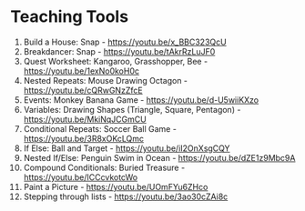 # Teaching Tools

1. Build a House: Snap - https://youtu.be/x_BBC323QcU   <br />
2. Breakdancer: Snap - https://youtu.be/tAkrRzLuJF0     <br />
3. Quest Worksheet: Kangaroo, Grasshopper, Bee - https://youtu.be/1exNo0koH0c  <br />
4. Nested Repeats: Mouse Drawing Octagon - https://youtu.be/cQRwGNzZfcE        <br />
5. Events: Monkey Banana Game - https://youtu.be/d-U5wiiKXzo                 <br />
6. Variables: Drawing Shapes (Triangle, Square, Pentagon) - https://youtu.be/MkiNqJCGmCU <br />
7. Conditional Repeats: Soccer Ball Game - https://youtu.be/3R8xOKcLQmc  <br />
8. If Else: Ball and Target - https://youtu.be/iI2OnXsgCQY  <br />
9. Nested If/Else: Penguin Swim in Ocean - https://youtu.be/dZE1z9Mbc9A  <br />
10. Compound Conditionals: Buried Treasure - https://youtu.be/ICCcvkotcWo <br />
11. Paint a Picture - https://youtu.be/UOmFYu6ZHco  <br />
12. Stepping through lists - https://youtu.be/3ao30cZAi8c   <br />
